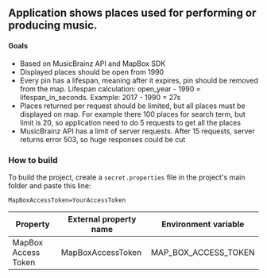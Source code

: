 ## **Application shows places used for performing or producing music.**
#### Goals
- Based on MusicBrainz API and MapBox SDK
- Displayed places should be open from 1990
- Every pin has a lifespan, meaning after it expires, pin should be removed from the map. 
Lifespan calculation: open_year - 1990 = lifespan_in_seconds. Example: 2017 - 1990 = 27s
- Places returned per request should be limited, but all places must be displayed on map.
 For example there 100 places for search term, but limit is 20, so application need to do 5 requests 
 to get all the places
- MusicBrainz API has a limit of server requests. After 15 requests, server returns error 503, 
so huge responses could be cut

### How to build

To build the project, create a `secret.properties` file in the project's main folder and paste this line:

`MapBoxAccessToken=YourAccessToken`

| Property             | External property name | Environment variable |
|----------------------|------------------------|----------------------|
| MapBox Access Token  | MapBoxAccessToken      | MAP_BOX_ACCESS_TOKEN |
